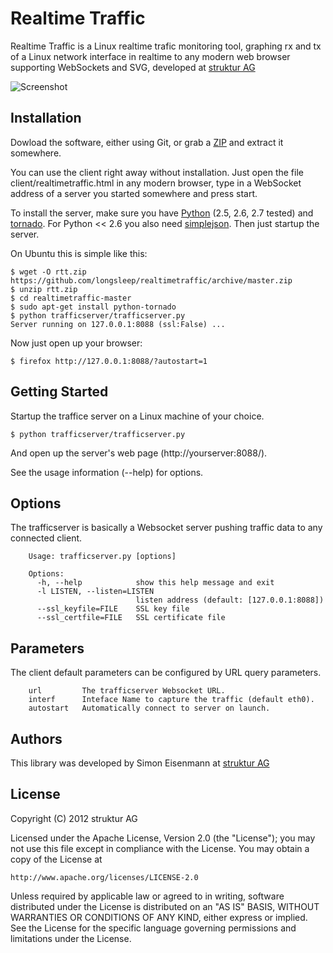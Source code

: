 # Realtime Traffic

Realtime Traffic is a Linux realtime trafic monitoring tool, graphing rx and tx of a Linux network interface in realtime to any modern web browser supporting WebSockets and SVG, developed at [struktur AG](http://www.strukturag.com)

![Screenshot](//github.com/longsleep/realtimetraffic/raw/master/doc/screen4.png "Example Screenshot")

## Installation

Dowload the software, either using Git, or grab a [ZIP](https://github.com/longsleep/realtimetraffic/archive/master.zip) and extract it somewhere.

You can use the client right away without installation. Just open the file client/realtimetraffic.html in any modern browser, type in a WebSocket address of a server you started somewhere and press start.

To install the server, make sure you have [Python](http://www.python.org) (2.5, 2.6, 2.7 tested) and [tornado](http://pypi.python.org/pypi/tornado). For Python << 2.6 you also need [simplejson](http://pypi.python.org/pypi/simplejson). Then just startup the server.

On Ubuntu this is simple like this:

    $ wget -O rtt.zip https://github.com/longsleep/realtimetraffic/archive/master.zip
    $ unzip rtt.zip
    $ cd realtimetraffic-master
    $ sudo apt-get install python-tornado
    $ python trafficserver/trafficserver.py
    Server running on 127.0.0.1:8088 (ssl:False) ...

Now just open up your browser:

    $ firefox http://127.0.0.1:8088/?autostart=1

## Getting Started

Startup the traffice server on a Linux machine of your choice.

    $ python trafficserver/trafficserver.py

And open up the server's web page (http://yourserver:8088/).

See the usage information (--help) for options.

## Options

The trafficserver is basically a Websocket server pushing traffic data to any connected client.

```
    Usage: trafficserver.py [options]

    Options:
      -h, --help            show this help message and exit
      -l LISTEN, --listen=LISTEN
                            listen address (default: [127.0.0.1:8088])
      --ssl_keyfile=FILE    SSL key file
      --ssl_certfile=FILE   SSL certificate file
```

## Parameters

The client default parameters can be configured by URL query parameters.

```
    url         The trafficserver Websocket URL.
    interf      Inteface Name to capture the traffic (default eth0).
    autostart   Automatically connect to server on launch.
```

## Authors

This library was developed by Simon Eisenmann at [struktur AG](http://www.strukturag.com)

## License

Copyright (C) 2012 struktur AG

Licensed under the Apache License, Version 2.0 (the "License");
you may not use this file except in compliance with the License.
You may obtain a copy of the License at

    http://www.apache.org/licenses/LICENSE-2.0

Unless required by applicable law or agreed to in writing, software
distributed under the License is distributed on an "AS IS" BASIS,
WITHOUT WARRANTIES OR CONDITIONS OF ANY KIND, either express or implied.
See the License for the specific language governing permissions and
limitations under the License.

